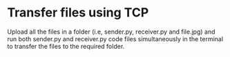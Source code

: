# Transfer files using TCP
Upload all the files in a folder (i.e, sender.py, receiver.py and file.jpg) and run both sender.py and receiver.py code files simultaneously in the terminal to transfer the files to the required folder. 
